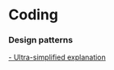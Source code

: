 # Coding

### Design patterns
[- Ultra-simplified explanation](https://github.com/kamranahmedse/design-patterns-for-humans)